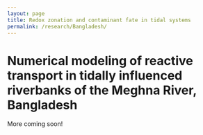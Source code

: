 ```yaml
---
layout: page
title: Redox zonation and contaminant fate in tidal systems
permalink: /research/Bangladesh/
---
```


# Numerical modeling of reactive transport in tidally influenced riverbanks of the Meghna River, Bangladesh

More coming soon!